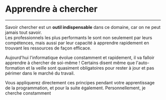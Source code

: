# Apprendre à chercher
---
Savoir chercher est un **outil indispensable** dans ce domaine, car on ne peut jamais tout savoir.\
Les professionnels les plus performants le sont non seulement par leurs compétences, mais aussi par leur capacité à apprendre rapidement en trouvant les ressources de façon efficace.

Aujourd'hui l'informatique évolue constamment et rapidement, il va falloir apprendre à chercher de soi-même !
Certains disent même que l'auto-formation et la veille sont quasiment obligatoires pour rester à jour et pas périmer dans le marché du travail.

Vous appliquerez directement ces principes pendant votre apprentissage de la programmation, et pour la suite également. Personnellement, je cherche constamment 